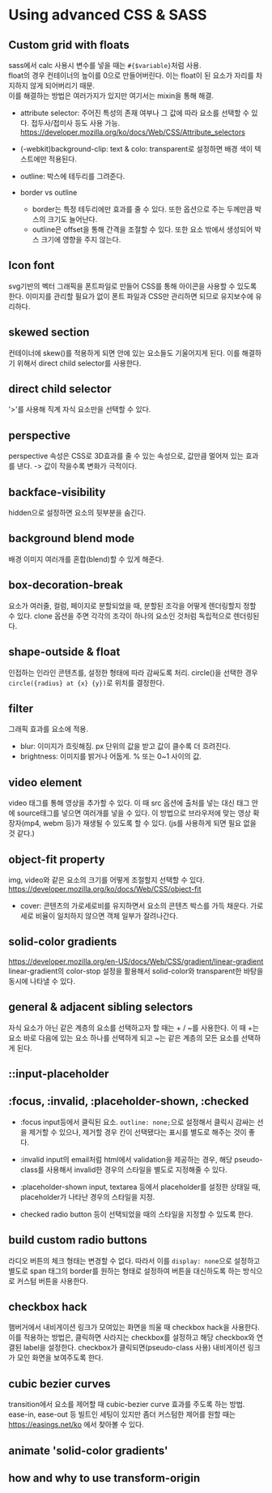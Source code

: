 # Using advanced CSS & SASS

## Custom grid with floats

sass에서 calc 사용시 변수를 넣을 때는 `#{$variable}`처럼 사용.
<br>
float의 경우 컨테이너의 높이를 0으로 만들어버린다. 이는 float이 된 요소가 자리를 차지하지 않게 되어버리기 때문.
<br>
이를 해결하는 방법은 여러가지가 있지만 여기서는 mixin을 통해 해결.

- attribute selector: 주어진 특성의 존재 여부나 그 값에 따라 요소를 선택할 수 있다. 접두사/접미사 등도 사용 가능.
  https://developer.mozilla.org/ko/docs/Web/CSS/Attribute_selectors

- (-webkit)background-clip: text & colo: transparent로 설정하면 배경 색이 텍스트에만 적용된다.

- outline: 박스에 테두리를 그려준다.
  <br>
- border vs outline
  - border는 특정 테두리에만 효과를 줄 수 있다. 또한 옵션으로 주는 두께만큼 박스의 크기도 늘어난다.
  - outline은 offset을 통해 간격을 조절할 수 있다. 또한 요소 밖에서 생성되어 박스 크기에 영향을 주지 않는다.

## Icon font

svg기반의 벡터 그래픽을 폰트파일로 만들어 CSS를 통해 아이콘을 사용할 수 있도록 한다.
이미지를 관리할 필요가 없이 폰트 파일과 CSS만 관리하면 되므로 유지보수에 유리하다.

## skewed section

컨테이너에 skew()를 적용하게 되면 안에 있는 요소들도 기울어지게 된다. 이를 해결하기 위해서 direct child selector를 사용한다.

## direct child selector

'>'를 사용해 직계 자식 요소만을 선택할 수 있다.

## perspective

perspective 속성은 CSS로 3D효과를 줄 수 있는 속성으로, 값만큼 멀어져 있는 효과를 낸다. -> 값이 작을수록 변화가 극적이다.

## backface-visibility

hidden으로 설정하면 요소의 뒷부분을 숨긴다.

## background blend mode

배경 이미지 여러개를 혼합(blend)할 수 있게 해준다.

## box-decoration-break

요소가 여러줄, 컬럼, 페이지로 분할되었을 때, 분할된 조각을 어떻게 렌더링할지 정할 수 있다. clone 옵션을 주면 각각의 조각이 하나의 요소인 것처럼 독립적으로 렌더링된다.

## shape-outside & float

인접하는 인라인 콘텐츠를, 설정한 형태에 따라 감싸도록 처리. circle()을 선택한 경우 `circle({radius} at {x} {y})`로 위치를 결정한다.

## filter

그래픽 효과를 요소에 적용.

- blur: 이미지가 흐릿해짐. px 단위의 값을 받고 값이 클수록 더 흐려진다.
- brightness: 이미지를 밝거나 어둡게. % 또는 0~1 사이의 값.

## video element

video 태그를 통해 영상을 추가할 수 있다. 이 때 src 옵션에 출처를 넣는 대신 태그 안에 source태그를 넣으면 여러개를 넣을 수 있다. 이 방법으로 브라우저에 맞는 영상 확장자(mp4, webm 등)가 재생될 수 있도록 할 수 있다. (js를 사용하게 되면 필요 없을 것 같다.)

## object-fit property

img, video와 같은 요소의 크기를 어떻게 조절할지 선택할 수 있다. https://developer.mozilla.org/ko/docs/Web/CSS/object-fit

- cover: 콘텐츠의 가로세로비를 유지하면서 요소의 콘텐츠 박스를 가득 채운다. 가로세로 비율이 일치하지 않으면 객체 일부가 잘려나간다.

## solid-color gradients

https://developer.mozilla.org/en-US/docs/Web/CSS/gradient/linear-gradient <br>
linear-gradient의 color-stop 설정을 활용해서 solid-color와 transparent한 바탕을 동시에 나타낼 수 있다.

## general & adjacent sibling selectors

자식 요소가 아닌 같은 계층의 요소를 선택하고자 할 때는 + / ~를 사용한다. 이 때 +는 요소 바로 다음에 있는 요소 하나를 선택하게 되고 ~는 같은 계층의 모든 요소를 선택하게 된다.

## ::input-placeholder

## :focus, :invalid, :placeholder-shown, :checked

- :focus
  input등에서 클릭된 요소. `outline: none;`으로 설정해서 클릭시 감싸는 선을 제거할 수 있으나, 제거할 경우 칸이 선택됐다는 표시를 별도로 해주는 것이 좋다.

- :invalid
  input의 email처럼 html에서 validation을 제공하는 경우, 해당 pseudo-class를 사용해서 invalid한 경우의 스타일을 별도로 지정해줄 수 있다.

- :placeholder-shown
  input, textarea 등에서 placeholder를 설정한 상태일 때, placeholder가 나타난 경우의 스타일을 지정.

- checked
  radio button 등이 선택되었을 때의 스타일을 지정할 수 있도록 한다.

## build custom radio buttons

라디오 버튼의 체크 형태는 변경할 수 없다. 따라서 이를 `display: none`으로 설정하고 별도로 span 태그의 border를 원하는 형태로 설정하여 버튼을 대신하도록 하는 방식으로 커스텀 버튼을 사용한다.

## checkbox hack

햄버거에서 내비게이션 링크가 모여있는 화면을 띄울 때 checkbox hack을 사용한다. <br>
이를 적용하는 방법은, 클릭하면 사라지는 checkbox를 설정하고 해당 checkbox와 연결된 label을 설정한다. checkbox가 클릭되면(pseudo-class 사용) 내비게이션 링크가 모인 화면을 보여주도록 한다.

## cubic bezier curves

transition에서 요소를 제어할 때 cubic-bezier curve 효과를 주도록 하는 방법. ease-in, ease-out 등 빌트인 세팅이 있지만 좀더 커스텀한 제어를 원할 때는 https://easings.net/ko 에서 찾아볼 수 있다.

## animate 'solid-color gradients'

## how and why to use transform-origin
